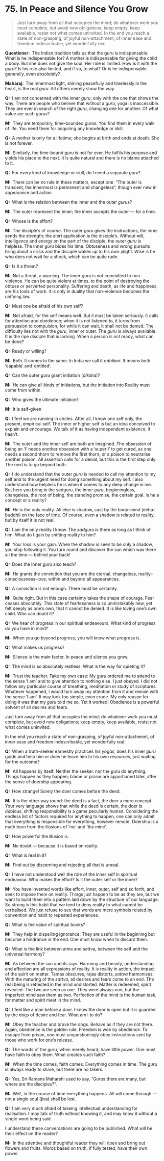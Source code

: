 # 75. In Peace and Silence You Grow

>Just turn away from all that occupies the mind; do whatever work you must complete, but avoid new obligations; keep empty, keep available, resist not what comes uninvited. 
In the end you reach a state of non-grasping, of joyful non-attachment, of inner ease and freedom indescribable, yet wonderfully real.

**Questioner:**&ensp;The Indian tradition tells us that the <span data-tippy-content="Spiritual teacher, preceptor.">guru</span> is indispensable. 
What is he indispensable for? 
A mother is indispensable for giving the child a body. 
But she does not give the soul. 
Her role is limited. 
How is it with the *guru*? 
Is his role also limited, and if so, to what? 
Or is he indispensable generally, even absolutely?

**Maharaj:**&ensp;The innermost light, shining peacefully and timelessly in the heart, is the real *guru*. 
All others merely show the way.

**Q:**&ensp;I am not concerned with the inner *guru*, only with the one that shows the way. 
There are people who believe that without a *guru*, <span data-tippy-content="One of the six systems of the Hindu philosophy (from <em>yoj</em>, to yoke or join). <em>Yoga</em> teaches the means by which the individual spirit (<em>jivatma</em>) can be joined or united with the universal spirit (<em>Paramatma</em>).">yoga</span> is inaccessible. 
They are ever in search of the right *guru*, changing one for another. 
Of what value are such *guru*s?

**M:**&ensp;They are temporary, time-bounded *guru*s. 
You find them in every walk of life. 
You need them for acquiring any knowledge or skill.

**Q:**&ensp;A mother is only for a lifetime; she begins at birth and ends at death. 
She is not forever.

**M:**&ensp;Similarly, the time-bound *guru* is not for ever. He fulfils his purpose and yields his place to the next. 
It is quite natural and there is no blame attached to it.

**Q:**&ensp;For every kind of knowledge or skill, do I need a separate *guru*?

**M:**&ensp;There can be no rule in these matters, except one: “The outer is transient, the innermost is permanent and changeless”, though ever new in appearance and action.

**Q:**&ensp;What is the relation between the inner and the outer *guru*s?

**M:**&ensp;The outer represent the inner; the inner accepts the outer — for a time.

**Q:**&ensp;Whose is the effort?

**M:**&ensp;The disciple’s of course. 
The outer *guru* gives the instructions, the inner sends the strength; the alert application is the disciple’s. 
Without will, intelligence and energy on the part of the disciple, the outer *guru* is helpless. 
The inner *guru* bides his time. 
Obtuseness and wrong pursuits bring about a crisis and the disciple wakes up to his own plight. 
Wise is he who does not wait for a shock, which can be quite rude.

**Q:**&ensp;Is it a threat?

**M:**&ensp;Not a threat, a warning. 
The inner *guru* is not committed to non-violence. 
He can be quite violent at times, to the point of destroying the obtuse or perverted personality. 
Suffering and death, as life and happiness, are his tools of work. 
It is only in duality that non-violence becomes the unifying law.

**Q:**&ensp;Must one be afraid of his own self?

**M:**&ensp;Not afraid, for the self means well. 
But it must be taken seriously. 
It calls for attention and obedience; when it is not listened to, it turns from persuasion to compulsion, for while it can wait, it shall not be denied. 
The difficulty lies not with the *guru*, inner or outer. 
The *guru* is always available. 
It is the ripe disciple that is lacking. 
When a person is not ready, what can be done?

**Q:**&ensp;Ready or willing?

**M:**&ensp;Both. 
It comes to the same. 
In India we call it *adhikari*. 
It means both ‘capable’ and ‘entitled’.

**Q:**&ensp;Can the outer *guru* grant initiation (*diksha*)?

**M:**&ensp;He can give all kinds of initiations, but the initiation into Reality must come from within.

**Q:**&ensp;Who gives the ultimate initiation?

**M:**&ensp;It is self-given.

**Q:**&ensp;I feel we are running in circles. 
After all, I know one self only, the present, empirical self. 
The inner or higher self is but an idea conceived to explain and encourage. 
We talk of it as having independent existence. 
It hasn’t.

**M:**&ensp;The outer and the inner self are both are imagined. 
The obsession of being an ‘I’ needs another obsession with a ‘super I’ to get cured, as one needs a second thorn to remove the first thorn, or a poison to neutralise another poison. 
All assertion calls for a denial, but this is the first step only. 
The next is to go beyond both.

**Q:**&ensp;I do understand that the outer *guru* is needed to call my attention to my self and to the urgent need for doing something about my self. 
I also understand how helpless he is when it comes to any deep change in me. 
But here you bring in the <span data-tippy-content="The true spiritual teacher.">sadguru</span>, the inner *guru*, beginningless, changeless, the root of being, the standing promise, the certain goal. 
Is he a concept or a reality?

**M:**&ensp;He is the only reality. 
All else is shadow, cast by the body–mind (<span data-tippy-content="The intellect that makes one identify the self with the physical body.">deha–buddhi</span>) on the face of time. 
Of course, even a shadow is related to reality, but by itself it is not real.

**Q:**&ensp;I am the only reality I know. 
The *sadguru* is there as long as I think of him. 
What do I gain by shifting reality to him?

**M:**&ensp;Your loss is your gain. 
When the shadow is seen to be only a shadow, you stop following it. 
You turn round and discover the sun which was there all the time — behind your back!

**Q:**&ensp;Does the inner *guru* also teach?

**M:**&ensp;He grants the conviction that you are the eternal, changeless, reality–consciousness–love, within and beyond all appearances.

**Q:**&ensp;A conviction is not enough. 
There must be certainty.

**M:**&ensp;Quite right. 
But in this case certainty takes the shape of courage. 
Fear ceases absolutely. 
This state of fearlessness is so unmistakably new, yet felt deeply as one’s own, that it cannot be denied. 
It is like loving one’s own child. 
Who can doubt it?

**Q:**&ensp;We hear of progress in our spiritual endeavours. 
What kind of progress do you have in mind?

**M:**&ensp;When you go beyond progress, you will know what progress is.

**Q:**&ensp;What makes us progress?

**M:**&ensp;Silence is the main factor. In peace and silence you grow.

**Q:**&ensp;The mind is so absolutely restless. 
What is the way for quieting it?

**M:**&ensp;Trust the teacher. 
Take my own case: My *guru* ordered me to attend to the sense ’I am’ and to give attention to nothing else. 
I just obeyed. 
I did not follow any particular course of breathing, meditation or study of scriptures. 
Whatever happened, I would turn away my attention from it and remain with the sense ‘I am’. 
It may look too simple, even crude. 
My only reason for doing it was that my *guru* told me so. 
Yet it worked! 
Obedience is a powerful solvent of all desires and fears.

Just turn away from all that occupies the mind; do whatever work you must complete, but avoid new obligations; keep empty, keep available, resist not what comes uninvited. 

In the end you reach a state of non-grasping, of joyful non-attachment, of inner ease and freedom indescribable, yet wonderfully real.

**Q:**&ensp;When a truth-seeker earnestly practices his *yoga*s, does his inner *guru* guide and help him or does he leave him to his own resources, just waiting for the outcome?

**M:**&ensp;All happens by itself. 
Neither the seeker. nor the *guru* do anything. 
Things happen as they happen; blame or praise are apportioned later, after the sense of doership appearing.

**Q:**&ensp;How strange! 
Surely the doer comes before the deed.

**M:**&ensp;It is the other way round: the deed is a fact, the doer a mere concept. 
Your very language shows that while the deed is certain, the doer is dubious; shifting responsibility is a game peculiarly human. 
Considering the endless list of factors required for anything to happen, one can only admit that everything is responsible for everything, however remote. 
Doership is a myth born from the illusions of ‘me’ and ‘the mine’.

**Q:**&ensp;How powerful the illusion is.

**M:**&ensp;No doubt — because it is based on reality.

**Q:**&ensp;What is real in it?

**M:**&ensp;Find out by discerning and rejecting all that is unreal.

**Q:**&ensp;I have not understood well the role of the inner self in spiritual endeavour. 
Who makes the effort? 
Is it the outer self or the inner?

**M:**&ensp;You have invented words like effort, inner, outer, self and so forth, and seek to impose them on reality. 
Things just happen to be as they are, but we want to build them into a pattern laid down by the structure of our language. 
So strong is this habit that we tend to deny reality to what cannot be verbalised. 
We just refuse to see that words are mere symbols related by convention and habit to repeated experiences.

**Q:**&ensp;What is the value of spiritual books?

**M:**&ensp;They help in dispelling ignorance. 
They are useful in the beginning but become a hindrance in the end. 
One must know when to discard them.

**Q:**&ensp;What is the link between <span data-tippy-content="The Supreme Self, the individual soul. <em>Atman</em> is beyond all the three <em>gunas</em> of <em>prakriti</em>. It is not the <em>atman</em> that acts but only the  <em>prakriti</em>.">atma</span> and <span data-tippy-content="Being, existence, true essence. In <em>yoga</em> the quality of purity or goodness.">sattva</span>, between the self and the universal harmony?

**M:**&ensp;As between the sun and its rays. 
Harmony and beauty, understanding and affection are all expressions of reality. 
It is reality in action, the impact of the spirit on matter. 
<span data-tippy-content="Darkness, inertia, passivity. One of the three constituents (<em>gunas</em>) of the cosmic substance: <em>sattva</em>, <em>rajas</em> and <em>tamas</em>.">Tamas</span> obscures, <span data-tippy-content="Motivity, activity, energy. One of the three <em>gunas</em> or qualities of matter: <em>sattva</em>, <em>rajas</em> and <em>tamas</em>. In <em>yoga</em>, egoism.">rajas</span> distorts, *sattva* harmonises. 
With the maturing of the *sattva*, all desires and fears come to an end. 
The real being is reflected in the mind undistorted. 
Matter is redeemed, spirit revealed. 
The two are seen as one. 
They were always one, but the imperfect mind saw them as two. 
Perfection of the mind is the human task, for matter and spirit meet in the mind.

**Q:**&ensp;I feel like a man before a door. 
I know the door is open but it is guarded by the dogs of desire and fear. 
What am I to do?

**M:**&ensp;Obey the teacher and brave the dogs. 
Behave as if they are not there. 
Again, obedience is the golden rule. 
Freedom is won by obedience. 
To escape from prison, one must unquestioningly obey instructions sent by those who work for one’s release.

**Q:**&ensp;The words of the *guru*, when merely heard, have little power. 
One must have faith to obey them. 
What creates such faith?

**M:**&ensp;When the time comes, faith comes. 
Everything comes in time. 
The *guru* is always ready to share, but there are no takers.

**Q:**&ensp;Yes, Sri Ramana Maharshi used to say, “*Guru*s there are many, but where are the disciples?”.

**M:**&ensp;Well, in the course of time everything happens. 
All will come through — not a single soul (<span data-tippy-content="[<em>Atman</em> + doership is <em>jiva</em>.] The individual soul. According to <em>Vedanta</em>, <em>jiva</em> comes into being as a result of the false identification of the <em>atman</em> with body, senses and mind.">jiva</span>) shall be lost.

**Q:**&ensp;I am very much afraid of takeing intellectual understanding for realisation. 
I may talk of truth without knowing it, and may know it without a single word being said. 

I understand these conversations are going to be published. 
What will be their effect on the reader?

**M:**&ensp;In the attentive and thoughtful reader they will ripen and bring out flowers and fruits. 
Words based on truth, if fully tested, have their own power.

<script>
export default {
  props: ["slot-key"],
  mounted () {
    tippy("[data-tippy-content]", {allowHTML: true});
  }
}
</script>
